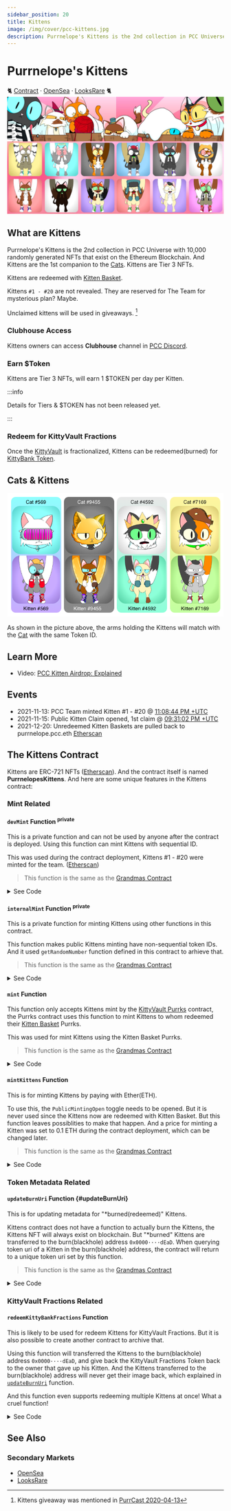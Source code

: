 ```yaml
---
sidebar_position: 20
title: Kittens
image: /img/cover/pcc-kittens.jpg
description: Purrnelope's Kittens is the 2nd collection in PCC Universe with 10,000 randomly generated NFTs that exist on the Ethereum Blockchain. And Kittens are the 1st companion to the Cats. Kittens are Tier 3 NFTs.
---
```


# Purrnelope's Kittens

🐈
[Contract](https://etherscan.io/address/0x0c6218d95735d3e12ae7c4703106e4b8e0b61010) ·
[OpenSea](https://opensea.io/collection/purrnelopes-kittens) ·
[LooksRare](https://looksrare.org/collections/0x0c6218D95735d3E12AE7C4703106E4b8e0b61010)
🐈
![](./assets/pcc-kittens.jpg)

## What are Kittens

Purrnelope's Kittens is the 2nd collection in PCC Universe with 10,000 randomly generated NFTs that exist on the Ethereum Blockchain. And Kittens are the 1st companion to the [Cats](../cats/index.md). Kittens are Tier 3 NFTs.

Kittens are redeemed with [Kitten Basket](../kittyvault-purrks/2-kitten-basket.md).

Kittens `#1 - #20` are not revealed. They are reserved for The Team for mysterious plan? Maybe.

Unclaimed kittens will be used in giveaways. [^1]

### Clubhouse Access

Kittens owners can access **Clubhouse** channel in [PCC Discord](http://discord.gg/purrnelopescountryclub).

### Earn $Token

Kittens are Tier 3 NFTs, will earn 1 $TOKEN per day per Kitten.

:::info

Details for Tiers & $TOKEN has not been released yet.

:::

### Redeem for KittyVault Fractions

Once the [KittyVault](../../kittyvault/index.md) is fractionalized, Kittens can be redeemed(burned) for [KittyBank Token](../../kittyvault/index.md#kittybank-token-token).

## Cats & Kittens

![](./assets/cats-kittens.png)

As shown in the picture above, the arms holding the Kittens will match with the [Cat](../cats/index.md) with the same Token ID.

## Learn More

- Video: [PCC Kitten Airdrop: Explained](/posts/explained/202112-kitten-airdrop)

## Events

- 2021-11-13: PCC Team minted Kitten #1 - #20 @ [11:08:44 PM +UTC](https://etherscan.io/tx/0xaccffa89b7df01dd4ea1f0c470644c9cc6f2cb99b2c40ad4a9ffa43732f8cc82)
- 2021-11-15: Public Kitten Claim opened, 1st claim @ [09:31:02 PM +UTC](https://etherscan.io/tx/0xb12b71b890479b9cdd827d14abb5c7f9f0e9667fbb3d07b23b32ffa85f3325d7)
- 2021-12-20: Unredeemed Kitten Baskets are pulled back to purrnelope.pcc.eth [Etherscan](https://etherscan.io/tx/0x2598b855a071a7dc498c20f8768891178aa293034e44db5ac2c10c95d06acac1)

## The Kittens Contract

Kittens are ERC-721 NFTs ([Etherscan](https://etherscan.io/address/0x0c6218d95735d3e12ae7c4703106e4b8e0b61010)). And the contract itself is named **PurrnelopesKittens**. And here are some unique features in the Kittens contract:

### Mint Related

#### `devMint` Function <sup>private</sup>

This is a private function and can not be used by anyone after the contract is deployed. Using this function can mint Kittens with sequential ID.

This was used during the contract deployment, Kittens #1 - #20 were minted for the team. ([Etherscan](https://etherscan.io/tx/0xaccffa89b7df01dd4ea1f0c470644c9cc6f2cb99b2c40ad4a9ffa43732f8cc82))

> This function is the same as the [Grandmas Contract](../grandmas/index.md#contract)

<details><summary>See Code</summary>

```js
function devMint(uint256 _quantity, address _to) private {
    uint256 remaining = MaxSupplyCount - CurrentTokenId.current();
    for(uint256 i; i < _quantity; i++){
        CurrentTokenId.increment();
        remaining--;
        _safeMint(_to, CurrentTokenId.current());
        Ids[i] = Ids[remaining] == 0 ? remaining : Ids[remaining];
    }
}

constructor() ERC721("Purrnelopes Kittens", "PK"){
    devMint(20, 0x112E62d5906F9239D9fabAb7D0237A328F128e22);
}
```

</details>

#### `internalMint` Function <sup>private</sup>

This is a private function for minting Kittens using other functions in this contract.

This function makes public Kittens minting have non-sequential token IDs. And it used `getRandomNumber` function defined in this contract to arhieve that.

> This function is the same as the [Grandmas Contract](../grandmas/index.md#contract)

<details><summary>See Code</summary>

```js
function internalMint(address _to, uint256 _quantity) private {
    require(_quantity <= MaxMintCount && _quantity > 0, "Incorrect mint quantity");
    require(_quantity.add(CurrentTokenId.current()) <= MaxSupplyCount, "Cannot exceed max supply");

    uint256 remaining = MaxSupplyCount - CurrentTokenId.current();

    for(uint256 i; i < _quantity; i++){

        remaining--;
        uint256 tokenId = CurrentTokenId.current();
        uint256 index = getRandomNumber(remaining, i * tokenId);

        _safeMint(_to, ((Ids[index] == 0) ? index : Ids[index]) + 1);

        Ids[index] = Ids[remaining] == 0 ? remaining : Ids[remaining];
        CurrentTokenId.increment();
    }
}

//"random" number.... using chainlink for VRF seems overkill
function getRandomNumber(uint256 maxValue, uint256 salt) private view returns(uint256) {
    if (maxValue == 0)
        return 0;
        
    uint256 seed =
        uint256(
            keccak256(
                abi.encodePacked(
                        block.difficulty +	
                        ((uint256(keccak256(abi.encodePacked(tx.origin, msg.sig)))) / (block.timestamp)) +
                        block.number +
                        salt
                )
            )
        );
    return seed.mod(maxValue);
}
```

</details>

#### `mint` Function

This function only accepts Kittens mint by the [KittyVault Purrks](../kittyvault-purrks/index.md) contract, the Purrks contract uses this function to mint Kittens to whom redeemed their [Kitten Basket](../kittyvault-purrks/2-kitten-basket.md) Purrks.

This was used for mint Kittens using the Kitten Basket Purrks.

> This function is the same as the [Grandmas Contract](../grandmas/index.md#contract)


<details><summary>See Code</summary>

```js
function mint(address _to, uint256 _quantity) override public {
    require(msg.sender == AllowedAddress || msg.sender == owner(), "Not allowed minting address");
    internalMint(_to, _quantity);
}
```

</details>

#### `mintKittens` Function

This is for minting Kittens by paying with Ether(ETH).

To use this, the `PublicMintingOpen` toggle needs to be opened. But it is never used since the Kittens now are redeemed with Kitten Basket. But this function leaves possiblities to make that happen. And a price for minting a Kitten was set to 0.1 ETH during the contract deployment, which can be changed later.

> This function is the same as the [Grandmas Contract](../grandmas/index.md#contract)

<details><summary>See Code</summary>

```js
function mintKittens(uint256 _quantity) payable public nonReentrant {
    require(msg.value == _quantity.mul(UnitPrice), "Incorrect ETH amount");
    require(PublicMintingOpen, "Public minting is not currently open");

    internalMint(msg.sender, _quantity);
}
```

</details>

### Token Metadata Related

#### `updateBurnUri` Function {#updateBurnUri}

This is for updating metadata for "\*burned(redeemed)" Kittens.

Kittens contract does not have a function to actually burn the Kittens, the Kittens NFT will always exist on blockchain. But "\*burned" Kittens are transferred to the burn(blackhole) address `0x0000····dEaD`. When querying token uri of a Kitten in the burn(blackhole) address, the contract will return to a unique token uri set by this function.

> This function is the same as the [Grandmas Contract](../grandmas/index.md#contract)

<details><summary>See Code</summary>

```js
function updateBurnUri(string memory _uri) public onlyOwner{
    BurnUri = _uri;
}

function tokenURI(uint256 _tokenId) public view override returns (string memory) {
    require(_exists(_tokenId), "ERC721Metadata: URI query for nonexistent token");

    string memory baseURI = _baseURI();
    string memory uri = bytes(baseURI).length > 0 ? string(abi.encodePacked(baseURI, _tokenId.toString())) : "";
    return (ownerOf(_tokenId) == BurnAddress) ? BurnUri : uri;
}
```

</details>

### KittyVault Fractions Related

#### `redeemKittyBankFractions` Function

This is likely to be used for redeem Kittens for KittyVault Fractions. But it is also possible to create another contract to archive that.

Using this function will transferred the Kittens to the burn(blackhole) address `0x0000····dEaD`, and give back the KittyVault Fractions Token back to the owner that gave up his Kitten. And the Kittens transferred to the burn(blackhole) address will never get their image back, which explained in [`updateBurnUri`](#updateBurnUri) function.

And this function even supports redeeming multiple Kittens at once! What a cruel function!

<details><summary>See Code</summary>

```js
function redeemKittyBankFractions(uint256[] calldata ids) public {
    require(RedeemOpen, "ERC-20 redeem is not currently open");
    require(FractionsPerNFT > 0, "Fractions per NFT currently not set");
    uint256 amount = FractionsPerNFT.mul(ids.length);
    require(FractionsContract.balanceOf(address(this)) >= amount, "Not enough balance of tokens to redeem");

    for(uint256 i; i < ids.length; i++){
        //we don't need to check the owner of the tokens because this is checked in transferFrom method
        this.transferFrom(msg.sender, BurnAddress, ids[i]);
    }

    FractionsContract.transfer(msg.sender, amount);
}
```

</details>

## See Also

### Secondary Markets

- [OpenSea](https://opensea.io/collection/purrnelopes-kittens)
- [LooksRare](https://looksrare.org/collections/0x0c6218D95735d3E12AE7C4703106E4b8e0b61010)

[^1]: Kittens giveaway was mentioned in [PurrCast 2020-04-13](/posts/2022/04/20/purrcast)
